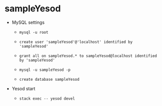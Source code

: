 # sampleYesod

* MySQL settings
  - `mysql -u root`
  - `create user 'sampleYesod'@'localhost' identified by 'sampleYesod'`
  - `grant all on sampleYesod.* to sampleYesod@localhost identified by 'sampleYesod'`
  
  - `mysql -u sampleYesod -p`
  - `create database sampleYesod`
  
* Yesod start
  - `stack exec -- yesod devel`
